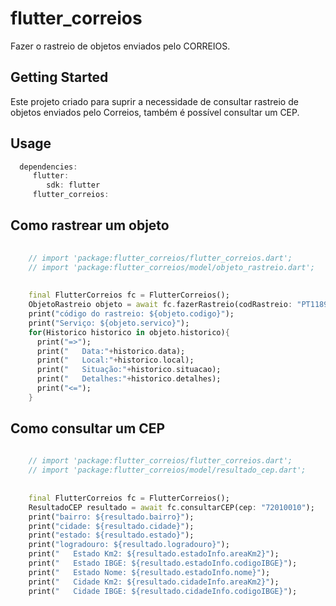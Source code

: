 # flutter_correios

Fazer o rastreio de objetos enviados pelo CORREIOS.

## Getting Started

Este projeto criado para suprir a necessidade de consultar rastreio de objetos
enviados pelo Correios, também é possível consultar um CEP.


## Usage

```dart
  dependencies:
     flutter:
        sdk: flutter
     flutter_correios:
```     




## Como rastrear um objeto

```dart
   
    // import 'package:flutter_correios/flutter_correios.dart';
    // import 'package:flutter_correios/model/objeto_rastreio.dart';
    
    
    final FlutterCorreios fc = FlutterCorreios();
    ObjetoRastreio objeto = await fc.fazerRastreio(codRastreio: "PT118988786BR");
    print("código do rastreio: ${objeto.codigo}");
    print("Serviço: ${objeto.servico}");
    for(Historico historico in objeto.historico){
      print("=>");
      print("   Data:"+historico.data);
      print("   Local:"+historico.local);
      print("   Situação:"+historico.situacao);
      print("   Detalhes:"+historico.detalhes);
      print("<=");
    }    
```


## Como consultar um CEP

```dart
   
    // import 'package:flutter_correios/flutter_correios.dart';
    // import 'package:flutter_correios/model/resultado_cep.dart';
    
    
    final FlutterCorreios fc = FlutterCorreios();
    ResultadoCEP resultado = await fc.consultarCEP(cep: "72010010");
    print("bairro: ${resultado.bairro}");
    print("cidade: ${resultado.cidade}");
    print("estado: ${resultado.estado}");
    print("logradouro: ${resultado.logradouro}");
    print("   Estado Km2: ${resultado.estadoInfo.areaKm2}");
    print("   Estado IBGE: ${resultado.estadoInfo.codigoIBGE}");
    print("   Estado Nome: ${resultado.estadoInfo.nome}");
    print("   Cidade Km2: ${resultado.cidadeInfo.areaKm2}");
    print("   Cidade IBGE: ${resultado.cidadeInfo.codigoIBGE}");
```
